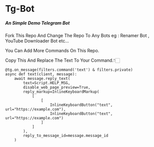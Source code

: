 # Tg-Bot

##### An Simple Demo Telegram Bot

Fork This Repo And Change The Repo To Any Bots eg : Renamer Bot , YouTube Downloader Bot etc...

You Can Add More Commands On This Repo.

Copy This And Replace The Text To Your Command.👇🏻

`````
@tg.on_message(filters.command('text') & filters.private)
async def text(client, message):
    await message.reply_text(
        text=Script.HELP_MSG,
        disable_web_page_preview=True,
        reply_markup=InlineKeyboardMarkup(
            [
                [
                    InlineKeyboardButton("text", url="https://example.com"),
                    InlineKeyboardButton("text", url="https://example.com")
                ]
            ]
        ),
        reply_to_message_id=message.message_id
    )
`````
